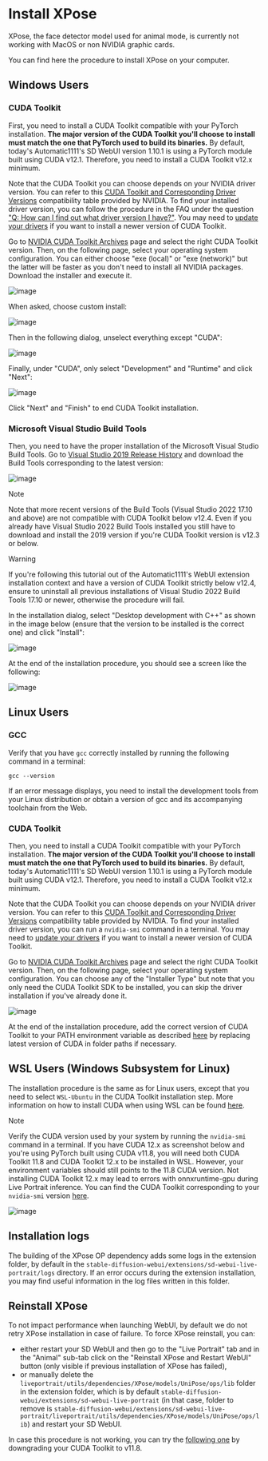 # Install XPose

XPose, the face detector model used for animal mode, is currently not working with MacOS or non NVIDIA graphic cards.  

You can find here the procedure to install XPose on your computer.

## Windows Users

### CUDA Toolkit

First, you need to install a CUDA Toolkit compatible with your PyTorch installation. **The major version of the CUDA Toolkit you'll choose to install must match the one that PyTorch used to build its binaries.** By default, today's Automatic1111's SD WebUI version 1.10.1 is using a PyTorch module built using CUDA v12.1. Therefore, you need to install a CUDA Toolkit v12.x minimum.  

Note that the CUDA Toolkit you can choose depends on your NVIDIA driver version. You can refer to this [CUDA Toolkit and Corresponding Driver Versions](https://docs.nvidia.com/cuda/cuda-toolkit-release-notes/index.html#id5) compatibility table provided by NVIDIA. To find your installed driver version, you can follow the procedure in the FAQ under the question ["Q: How can I find out what driver version I have?"](https://www.nvidia.com/en-gb/drivers/drivers-faq/). You may need to [update your drivers](https://www.nvidia.com/en-us/drivers/) if you want to install a newer version of CUDA Toolkit.  

Go to [NVIDIA CUDA Toolkit Archives](https://developer.nvidia.com/cuda-toolkit-archive) page and select the right CUDA Toolkit version. Then, on the following page, select your operating system configuration. You can either choose "exe (local)" or "exe (network)" but the latter will be faster as you don't need to install all NVIDIA packages. Download the installer and execute it.

![image](./install-cuda-12.x-0.png)

When asked, choose custom install:

![image](./install-cuda-12.x-1.png)

Then in the following dialog, unselect everything except "CUDA":

![image](./install-cuda-12.x-2.png)

Finally, under "CUDA", only select "Development" and "Runtime" and click "Next":

![image](./install-cuda-12.x-3.png)

Click "Next" and "Finish" to end CUDA Toolkit installation.

### Microsoft Visual Studio Build Tools

Then, you need to have the proper installation of the Microsoft Visual Studio Build Tools. Go to [Visual Studio 2019 Release History](https://learn.microsoft.com/en-us/visualstudio/releases/2019/history#release-dates-and-build-numbers) and download the Build Tools corresponding to the latest version:  

![image](./install-msvc-16.x-0.png)

> [!NOTE]
> Note that more recent versions of the Build Tools (Visual Studio 2022 17.10 and above) are not compatible with CUDA Toolkit below v12.4. Even if you already have Visual Studio 2022 Build Tools installed you still have to download and install the 2019 version if you're CUDA Toolkit version is v12.3 or below.  

> [!WARNING]
> If you're following this tutorial out of the Automatic1111's WebUI extension installation context and have a version of CUDA Toolkit strictly below v12.4, ensure to uninstall all previous installations of Visual Studio 2022 Build Tools 17.10 or newer, otherwise the procedure will fail.  

In the installation dialog, select "Desktop development with C++" as shown in the image below (ensure that the version to be installed is the correct one) and click "Install":

![image](./install-msvc-16.x-1.png)

At the end of the installation procedure, you should see a screen like the following:

![image](./install-msvc-16.x-2.png)

## Linux Users

### GCC

Verify that you have `gcc` correctly installed by running the following command in a terminal:
```
gcc --version
```
If an error message displays, you need to install the development tools from your Linux distribution or obtain a version of gcc and its accompanying toolchain from the Web.

### CUDA Toolkit

Then, you need to install a CUDA Toolkit compatible with your PyTorch installation. **The major version of the CUDA Toolkit you'll choose to install must match the one that PyTorch used to build its binaries.** By default, today's Automatic1111's SD WebUI version 1.10.1 is using a PyTorch module built using CUDA v12.1. Therefore, you need to install a CUDA Toolkit v12.x minimum.  

Note that the CUDA Toolkit you can choose depends on your NVIDIA driver version. You can refer to this [CUDA Toolkit and Corresponding Driver Versions](https://docs.nvidia.com/cuda/cuda-toolkit-release-notes/index.html#id5) compatibility table provided by NVIDIA. To find your installed driver version, you can run a `nvidia-smi` command in a terminal. You may need to [update your drivers](https://www.nvidia.com/en-us/drivers/) if you want to install a newer version of CUDA Toolkit.  

Go to [NVIDIA CUDA Toolkit Archives](https://developer.nvidia.com/cuda-toolkit-archive) page and select the right CUDA Toolkit version. Then, on the following page, select your operating system configuration. You can choose any of the "Installer Type" but note that you only need the CUDA Toolkit SDK to be installed, you can skip the driver installation if you've already done it.

![image](./install-cuda-12.x-4.png)

At the end of the installation procedure, add the correct version of CUDA Toolkit to your PATH environment variable as described [here](https://docs.nvidia.com/cuda/cuda-installation-guide-linux/index.html#environment-setup) by replacing latest version of CUDA in folder paths if necessary.

## WSL Users (Windows Subsystem for Linux)

The installation procedure is the same as for Linux users, except that you need to select `WSL-Ubuntu` in the CUDA Toolkit installation step. More information on how to install CUDA when using WSL can be found [here](https://docs.nvidia.com/cuda/wsl-user-guide/index.html).

> [!Note]
> Verify the CUDA version used by your system by running the `nvidia-smi` command in a terminal. If you have CUDA 12.x as screenshot below and you're using PyTorch built using CUDA v11.8, you will need both CUDA Toolkit 11.8 and CUDA Toolkit 12.x to be installed in WSL. However, your environment variables should still points to the 11.8 CUDA version. Not installing CUDA Toolkit 12.x may lead to errors with onnxruntime-gpu during Live Portrait inference. You can find the CUDA Toolkit corresponding to your `nvidia-smi` version [here](https://developer.nvidia.com/cuda-toolkit-archive).

![image](./nvidia-smi.png)

## Installation logs

The building of the XPose OP dependency adds some logs in the extension folder, by default in the `stable-diffusion-webui/extensions/sd-webui-live-portrait/logs` directory. If an error occurs during the extension installation, you may find useful information in the log files written in this folder.

## Reinstall XPose

To not impact performance when launching WebUI, by default we do not retry XPose installation in case of failure. To force XPose reinstall, you can:
- either restart your SD WebUI and then go to the "Live Portrait" tab and in the "Animal" sub-tab click on the "Reinstall XPose and Restart WebUI" button (only visible if previous installation of XPose has failed),
- or manually delete the `liveportrait/utils/dependencies/XPose/models/UniPose/ops/lib` folder in the extension folder, which is by default `stable-diffusion-webui/extensions/sd-webui-live-portrait` (in that case, folder to remove is `stable-diffusion-webui/extensions/sd-webui-live-portrait/liveportrait/utils/dependencies/XPose/models/UniPose/ops/lib`) and restart your SD WebUI.  

In case this procedure is not working, you can try the [following one](./how-to-install-xpose.md) by downgrading your CUDA Toolkit to v11.8.